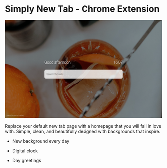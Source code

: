 # Simply New Tab - Chrome Extension

![Extension Image](./assets/extension.png "Extension Image")

Replace your default new tab page with a homepage that you will fall in love with. Simple, clean, and beautifully designed with backgrounds that inspire.

- New background every day

- Digital clock

- Day greetings
